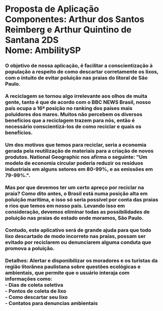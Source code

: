 <h1>Proposta de Aplicação <br>
Componentes: Arthur dos Santos Reimberg e Arthur Quintino de Santana 2DS<br>
Nome:  AmbilitySP
<br>
</h1>


<h3> 	O objetivo de nossa aplicação, é facilitar a conscientização à população a respeito de como descartar corretamente os lixos, com o intuito de evitar poluição nas praias do litoral de São Paulo.<br><br>
	A reciclagem se tornou algo irrelevante aos olhos de muita gente,  tanto é que de acordo com o  BBC NEWS Brasil, nosso país ocupa a 16ª posição no ranking dos países mais poluidores dos mares. Muitos não percebem os diversos benefícios que a reciclagem trazem para nós, então é necessário conscientizá-los de como reciclar e quais os benefícios. <br><br>
	Um dos motivos que temos para reciclar, seria a economia gerada pela reutilização de materiais para a criação de novos produtos. National Geographic nos afirma o seguinte: "Um modelo de economia circular poderia reduzir os resíduos industriais em alguns setores em 80-99%, e as emissões em 79-99%.".<br><br>
	Mas por que devemos ter um certo apreço por reciclar na praia? Como dito antes, o Brasil está numa posição alta em poluição marítima, e isso só seria possível por conta das praias e rios que temos em nosso país. Levando isso em consideração, devemos eliminar todas as possibilidades de poluição nas praias do estado onde moramos, São Paulo.<br><br>
	Contudo, este aplicativo será de grande ajuda para que todo lixo descartado de modo incorreto nas praias, possam ser evitado por reciclarem ou denunciarem alguma conduta que promova a poluição.<br>
<br>
Detalhes: Alertar e disponibilizar os moradores e os turistas da região litorânea paulistana sobre questões ecológicas e ambientais, que permite que o usuário interaja com informações como:<br>
- Dias de coleta seletiva<br>
- Pontos de coleta de lixo<br>
- Como descartar seu lixo<br>
- Contatos para denuncias ambientais<br>
</h3>
